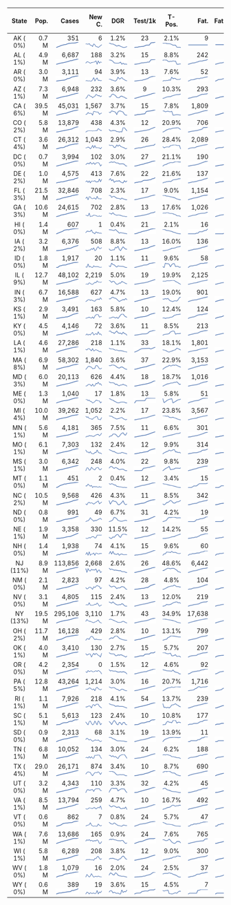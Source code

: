 
<!-- Building Table Time:  2020-04-29T16:18:27.107588 -->


| State | Pop. | Cases | New C. | DGR | Test/1k | T-Pos. | Fat. | Fat./1M  |  GF-m.a. | GF-7day | GF-14day | Dbl.Days | As-Of Date | 
| :---: | ---: | ---: | ---: | :---: | :---: | :---: | ---: | ---:  |  :---: | :---: | :---: | :---: | :---: | 
| AK ( 0%)  | 0.7 M  | 351 <br><img src="/assets/images/covid/sparklines/AK_img_positive_20200429_1588191507.png"> | 6 <br><img src="/assets/images/covid/sparklines/AK_img_positiveIncrease_20200429_1588191507.png"> | 1.2% <br><img src="/assets/images/covid/sparklines/AK_img_dgr_4_20200429_1588191507.png"> | 23 <br><img src="/assets/images/covid/sparklines/AK_img_total_test_per_1k_20200429_1588191507.png"> | 2.1% <br><img src="/assets/images/covid/sparklines/AK_img_test_positivity_20200429_1588191507.png"> | 9 <br><img src="/assets/images/covid/sparklines/AK_img_death_20200429_1588191507.png"> | 12 <br><img src="/assets/images/covid/sparklines/AK_img_death_20200429_1588191507.png">  |  1.4 <br><img src="/assets/images/covid/sparklines/AK_img_gfac_4_20200429_1588191508.png"> | 7.6 <br><img src="/assets/images/covid/sparklines/AK_img_gfac_7sum_20200429_1588191508.png"> | 15.4 <br><img src="/assets/images/covid/sparklines/AK_img_gfac_14sum_20200429_1588191508.png"> | 58 <br><img src="/assets/images/covid/sparklines/AK_img_doubling_days_20200429_1588191508.png"> | 28-Apr | 
| AL ( 1%)  | 4.9 M  | 6,687 <br><img src="/assets/images/covid/sparklines/AL_img_positive_20200429_1588191508.png"> | 188 <br><img src="/assets/images/covid/sparklines/AL_img_positiveIncrease_20200429_1588191508.png"> | 3.2% <br><img src="/assets/images/covid/sparklines/AL_img_dgr_4_20200429_1588191508.png"> | 15 <br><img src="/assets/images/covid/sparklines/AL_img_total_test_per_1k_20200429_1588191508.png"> | 8.8% <br><img src="/assets/images/covid/sparklines/AL_img_test_positivity_20200429_1588191509.png"> | 242 <br><img src="/assets/images/covid/sparklines/AL_img_death_20200429_1588191509.png"> | 49 <br><img src="/assets/images/covid/sparklines/AL_img_death_20200429_1588191509.png">  |  1.4 <br><img src="/assets/images/covid/sparklines/AL_img_gfac_4_20200429_1588191509.png"> | 10.8 <br><img src="/assets/images/covid/sparklines/AL_img_gfac_7sum_20200429_1588191509.png"> | 18.2 <br><img src="/assets/images/covid/sparklines/AL_img_gfac_14sum_20200429_1588191509.png"> | 22 <br><img src="/assets/images/covid/sparklines/AL_img_doubling_days_20200429_1588191509.png"> | 28-Apr | 
| AR ( 0%)  | 3.0 M  | 3,111 <br><img src="/assets/images/covid/sparklines/AR_img_positive_20200429_1588191509.png"> | 94 <br><img src="/assets/images/covid/sparklines/AR_img_positiveIncrease_20200429_1588191509.png"> | 3.9% <br><img src="/assets/images/covid/sparklines/AR_img_dgr_4_20200429_1588191510.png"> | 13 <br><img src="/assets/images/covid/sparklines/AR_img_total_test_per_1k_20200429_1588191510.png"> | 7.6% <br><img src="/assets/images/covid/sparklines/AR_img_test_positivity_20200429_1588191510.png"> | 52 <br><img src="/assets/images/covid/sparklines/AR_img_death_20200429_1588191510.png"> | 17 <br><img src="/assets/images/covid/sparklines/AR_img_death_20200429_1588191510.png">  |  1.1 <br><img src="/assets/images/covid/sparklines/AR_img_gfac_4_20200429_1588191510.png"> | 10.3 <br><img src="/assets/images/covid/sparklines/AR_img_gfac_7sum_20200429_1588191510.png"> | 19.4 <br><img src="/assets/images/covid/sparklines/AR_img_gfac_14sum_20200429_1588191510.png"> | 18 <br><img src="/assets/images/covid/sparklines/AR_img_doubling_days_20200429_1588191510.png"> | 28-Apr | 
| AZ ( 1%)  | 7.3 M  | 6,948 <br><img src="/assets/images/covid/sparklines/AZ_img_positive_20200429_1588191511.png"> | 232 <br><img src="/assets/images/covid/sparklines/AZ_img_positiveIncrease_20200429_1588191511.png"> | 3.6% <br><img src="/assets/images/covid/sparklines/AZ_img_dgr_4_20200429_1588191511.png"> | 9 <br><img src="/assets/images/covid/sparklines/AZ_img_total_test_per_1k_20200429_1588191511.png"> | 10.3% <br><img src="/assets/images/covid/sparklines/AZ_img_test_positivity_20200429_1588191511.png"> | 293 <br><img src="/assets/images/covid/sparklines/AZ_img_death_20200429_1588191511.png"> | 40 <br><img src="/assets/images/covid/sparklines/AZ_img_death_20200429_1588191511.png">  |  1.0 <br><img src="/assets/images/covid/sparklines/AZ_img_gfac_4_20200429_1588191511.png"> | 7.4 <br><img src="/assets/images/covid/sparklines/AZ_img_gfac_7sum_20200429_1588191511.png"> | 15.3 <br><img src="/assets/images/covid/sparklines/AZ_img_gfac_14sum_20200429_1588191512.png"> | 19 <br><img src="/assets/images/covid/sparklines/AZ_img_doubling_days_20200429_1588191512.png"> | 27-Apr | 
| CA ( 6%)  | 39.5 M  | 45,031 <br><img src="/assets/images/covid/sparklines/CA_img_positive_20200429_1588191512.png"> | 1,567 <br><img src="/assets/images/covid/sparklines/CA_img_positiveIncrease_20200429_1588191512.png"> | 3.7% <br><img src="/assets/images/covid/sparklines/CA_img_dgr_4_20200429_1588191512.png"> | 15 <br><img src="/assets/images/covid/sparklines/CA_img_total_test_per_1k_20200429_1588191512.png"> | 7.8% <br><img src="/assets/images/covid/sparklines/CA_img_test_positivity_20200429_1588191512.png"> | 1,809 <br><img src="/assets/images/covid/sparklines/CA_img_death_20200429_1588191513.png"> | 46 <br><img src="/assets/images/covid/sparklines/CA_img_death_20200429_1588191513.png">  |  1.1 <br><img src="/assets/images/covid/sparklines/CA_img_gfac_4_20200429_1588191513.png"> | 8.0 <br><img src="/assets/images/covid/sparklines/CA_img_gfac_7sum_20200429_1588191513.png"> | 16.3 <br><img src="/assets/images/covid/sparklines/CA_img_gfac_14sum_20200429_1588191513.png"> | 19 <br><img src="/assets/images/covid/sparklines/CA_img_doubling_days_20200429_1588191513.png"> | 27-Apr | 
| CO ( 2%)  | 5.8 M  | 13,879 <br><img src="/assets/images/covid/sparklines/CO_img_positive_20200429_1588191513.png"> | 438 <br><img src="/assets/images/covid/sparklines/CO_img_positiveIncrease_20200429_1588191513.png"> | 4.3% <br><img src="/assets/images/covid/sparklines/CO_img_dgr_4_20200429_1588191514.png"> | 12 <br><img src="/assets/images/covid/sparklines/CO_img_total_test_per_1k_20200429_1588191514.png"> | 20.9% <br><img src="/assets/images/covid/sparklines/CO_img_test_positivity_20200429_1588191514.png"> | 706 <br><img src="/assets/images/covid/sparklines/CO_img_death_20200429_1588191514.png"> | 123 <br><img src="/assets/images/covid/sparklines/CO_img_death_20200429_1588191514.png">  |  1.0 <br><img src="/assets/images/covid/sparklines/CO_img_gfac_4_20200429_1588191514.png"> | 9.0 <br><img src="/assets/images/covid/sparklines/CO_img_gfac_7sum_20200429_1588191514.png"> | 52.1 <br><img src="/assets/images/covid/sparklines/CO_img_gfac_14sum_20200429_1588191514.png"> | 16 <br><img src="/assets/images/covid/sparklines/CO_img_doubling_days_20200429_1588191515.png"> | 27-Apr | 
| CT ( 4%)  | 3.6 M  | 26,312 <br><img src="/assets/images/covid/sparklines/CT_img_positive_20200429_1588191515.png"> | 1,043 <br><img src="/assets/images/covid/sparklines/CT_img_positiveIncrease_20200429_1588191515.png"> | 2.9% <br><img src="/assets/images/covid/sparklines/CT_img_dgr_4_20200429_1588191515.png"> | 26 <br><img src="/assets/images/covid/sparklines/CT_img_total_test_per_1k_20200429_1588191515.png"> | 28.4% <br><img src="/assets/images/covid/sparklines/CT_img_test_positivity_20200429_1588191515.png"> | 2,089 <br><img src="/assets/images/covid/sparklines/CT_img_death_20200429_1588191515.png"> | 586 <br><img src="/assets/images/covid/sparklines/CT_img_death_20200429_1588191515.png">  |  0.7 <br><img src="/assets/images/covid/sparklines/CT_img_gfac_4_20200429_1588191515.png"> | 8.8 <br><img src="/assets/images/covid/sparklines/CT_img_gfac_7sum_20200429_1588191516.png"> | 16.7 <br><img src="/assets/images/covid/sparklines/CT_img_gfac_14sum_20200429_1588191516.png"> | 24 <br><img src="/assets/images/covid/sparklines/CT_img_doubling_days_20200429_1588191516.png"> | 28-Apr | 
| DC ( 0%)  | 0.7 M  | 3,994 <br><img src="/assets/images/covid/sparklines/DC_img_positive_20200429_1588191516.png"> | 102 <br><img src="/assets/images/covid/sparklines/DC_img_positiveIncrease_20200429_1588191516.png"> | 3.0% <br><img src="/assets/images/covid/sparklines/DC_img_dgr_4_20200429_1588191516.png"> | 27 <br><img src="/assets/images/covid/sparklines/DC_img_total_test_per_1k_20200429_1588191516.png"> | 21.1% <br><img src="/assets/images/covid/sparklines/DC_img_test_positivity_20200429_1588191516.png"> | 190 <br><img src="/assets/images/covid/sparklines/DC_img_death_20200429_1588191517.png"> | 269 <br><img src="/assets/images/covid/sparklines/DC_img_death_20200429_1588191517.png">  |  1.2 <br><img src="/assets/images/covid/sparklines/DC_img_gfac_4_20200429_1588191517.png"> | 7.2 <br><img src="/assets/images/covid/sparklines/DC_img_gfac_7sum_20200429_1588191517.png"> | 14.9 <br><img src="/assets/images/covid/sparklines/DC_img_gfac_14sum_20200429_1588191517.png"> | 23 <br><img src="/assets/images/covid/sparklines/DC_img_doubling_days_20200429_1588191517.png"> | 27-Apr | 
| DE ( 2%)  | 1.0 M  | 4,575 <br><img src="/assets/images/covid/sparklines/DE_img_positive_20200429_1588191517.png"> | 413 <br><img src="/assets/images/covid/sparklines/DE_img_positiveIncrease_20200429_1588191517.png"> | 7.6% <br><img src="/assets/images/covid/sparklines/DE_img_dgr_4_20200429_1588191517.png"> | 22 <br><img src="/assets/images/covid/sparklines/DE_img_total_test_per_1k_20200429_1588191518.png"> | 21.6% <br><img src="/assets/images/covid/sparklines/DE_img_test_positivity_20200429_1588191518.png"> | 137 <br><img src="/assets/images/covid/sparklines/DE_img_death_20200429_1588191518.png"> | 141 <br><img src="/assets/images/covid/sparklines/DE_img_death_20200429_1588191518.png">  |  2.1 <br><img src="/assets/images/covid/sparklines/DE_img_gfac_4_20200429_1588191518.png"> | 9.5 <br><img src="/assets/images/covid/sparklines/DE_img_gfac_7sum_20200429_1588191518.png"> | 18.4 <br><img src="/assets/images/covid/sparklines/DE_img_gfac_14sum_20200429_1588191518.png"> | 9 <br><img src="/assets/images/covid/sparklines/DE_img_doubling_days_20200429_1588191518.png"> | 27-Apr | 
| FL ( 3%)  | 21.5 M  | 32,846 <br><img src="/assets/images/covid/sparklines/FL_img_positive_20200429_1588191518.png"> | 708 <br><img src="/assets/images/covid/sparklines/FL_img_positiveIncrease_20200429_1588191519.png"> | 2.3% <br><img src="/assets/images/covid/sparklines/FL_img_dgr_4_20200429_1588191519.png"> | 17 <br><img src="/assets/images/covid/sparklines/FL_img_total_test_per_1k_20200429_1588191519.png"> | 9.0% <br><img src="/assets/images/covid/sparklines/FL_img_test_positivity_20200429_1588191519.png"> | 1,154 <br><img src="/assets/images/covid/sparklines/FL_img_death_20200429_1588191519.png"> | 54 <br><img src="/assets/images/covid/sparklines/FL_img_death_20200429_1588191519.png">  |  1.1 <br><img src="/assets/images/covid/sparklines/FL_img_gfac_4_20200429_1588191519.png"> | 7.8 <br><img src="/assets/images/covid/sparklines/FL_img_gfac_7sum_20200429_1588191519.png"> | 16.3 <br><img src="/assets/images/covid/sparklines/FL_img_gfac_14sum_20200429_1588191519.png"> | 30 <br><img src="/assets/images/covid/sparklines/FL_img_doubling_days_20200429_1588191519.png"> | 28-Apr | 
| GA ( 3%)  | 10.6 M  | 24,615 <br><img src="/assets/images/covid/sparklines/GA_img_positive_20200429_1588191520.png"> | 702 <br><img src="/assets/images/covid/sparklines/GA_img_positiveIncrease_20200429_1588191520.png"> | 2.8% <br><img src="/assets/images/covid/sparklines/GA_img_dgr_4_20200429_1588191520.png"> | 13 <br><img src="/assets/images/covid/sparklines/GA_img_total_test_per_1k_20200429_1588191520.png"> | 17.6% <br><img src="/assets/images/covid/sparklines/GA_img_test_positivity_20200429_1588191520.png"> | 1,026 <br><img src="/assets/images/covid/sparklines/GA_img_death_20200429_1588191520.png"> | 97 <br><img src="/assets/images/covid/sparklines/GA_img_death_20200429_1588191520.png">  |  1.1 <br><img src="/assets/images/covid/sparklines/GA_img_gfac_4_20200429_1588191520.png"> | 7.1 <br><img src="/assets/images/covid/sparklines/GA_img_gfac_7sum_20200429_1588191521.png"> | 15.4 <br><img src="/assets/images/covid/sparklines/GA_img_gfac_14sum_20200429_1588191521.png"> | 24 <br><img src="/assets/images/covid/sparklines/GA_img_doubling_days_20200429_1588191521.png"> | 28-Apr | 
| HI ( 0%)  | 1.4 M  | 607 <br><img src="/assets/images/covid/sparklines/HI_img_positive_20200429_1588191521.png"> | 1 <br><img src="/assets/images/covid/sparklines/HI_img_positiveIncrease_20200429_1588191521.png"> | 0.4% <br><img src="/assets/images/covid/sparklines/HI_img_dgr_4_20200429_1588191521.png"> | 21 <br><img src="/assets/images/covid/sparklines/HI_img_total_test_per_1k_20200429_1588191521.png"> | 2.1% <br><img src="/assets/images/covid/sparklines/HI_img_test_positivity_20200429_1588191521.png"> | 16 <br><img src="/assets/images/covid/sparklines/HI_img_death_20200429_1588191522.png"> | 11 <br><img src="/assets/images/covid/sparklines/HI_img_death_20200429_1588191522.png">  |  0.5 <br><img src="/assets/images/covid/sparklines/HI_img_gfac_4_20200429_1588191522.png"> | -1.2 <br><img src="/assets/images/covid/sparklines/HI_img_gfac_7sum_20200429_1588191522.png"> | 7.1 <br><img src="/assets/images/covid/sparklines/HI_img_gfac_14sum_20200429_1588191522.png"> | 160 <br><img src="/assets/images/covid/sparklines/HI_img_doubling_days_20200429_1588191522.png"> | 27-Apr | 
| IA ( 2%)  | 3.2 M  | 6,376 <br><img src="/assets/images/covid/sparklines/IA_img_positive_20200429_1588191522.png"> | 508 <br><img src="/assets/images/covid/sparklines/IA_img_positiveIncrease_20200429_1588191522.png"> | 8.8% <br><img src="/assets/images/covid/sparklines/IA_img_dgr_4_20200429_1588191523.png"> | 13 <br><img src="/assets/images/covid/sparklines/IA_img_total_test_per_1k_20200429_1588191523.png"> | 16.0% <br><img src="/assets/images/covid/sparklines/IA_img_test_positivity_20200429_1588191523.png"> | 136 <br><img src="/assets/images/covid/sparklines/IA_img_death_20200429_1588191523.png"> | 43 <br><img src="/assets/images/covid/sparklines/IA_img_death_20200429_1588191523.png">  |  1.2 <br><img src="/assets/images/covid/sparklines/IA_img_gfac_4_20200429_1588191523.png"> | 9.4 <br><img src="/assets/images/covid/sparklines/IA_img_gfac_7sum_20200429_1588191523.png"> | 18.1 <br><img src="/assets/images/covid/sparklines/IA_img_gfac_14sum_20200429_1588191524.png"> | 8 <br><img src="/assets/images/covid/sparklines/IA_img_doubling_days_20200429_1588191524.png"> | 27-Apr | 
| ID ( 0%)  | 1.8 M  | 1,917 <br><img src="/assets/images/covid/sparklines/ID_img_positive_20200429_1588191524.png"> | 20 <br><img src="/assets/images/covid/sparklines/ID_img_positiveIncrease_20200429_1588191524.png"> | 1.1% <br><img src="/assets/images/covid/sparklines/ID_img_dgr_4_20200429_1588191524.png"> | 11 <br><img src="/assets/images/covid/sparklines/ID_img_total_test_per_1k_20200429_1588191524.png"> | 9.6% <br><img src="/assets/images/covid/sparklines/ID_img_test_positivity_20200429_1588191524.png"> | 58 <br><img src="/assets/images/covid/sparklines/ID_img_death_20200429_1588191524.png"> | 32 <br><img src="/assets/images/covid/sparklines/ID_img_death_20200429_1588191524.png">  |  1.4 <br><img src="/assets/images/covid/sparklines/ID_img_gfac_4_20200429_1588191525.png"> | 15.3 <br><img src="/assets/images/covid/sparklines/ID_img_gfac_7sum_20200429_1588191525.png"> | 37.2 <br><img src="/assets/images/covid/sparklines/ID_img_gfac_14sum_20200429_1588191525.png"> | 63 <br><img src="/assets/images/covid/sparklines/ID_img_doubling_days_20200429_1588191525.png"> | 27-Apr | 
| IL ( 9%)  | 12.7 M  | 48,102 <br><img src="/assets/images/covid/sparklines/IL_img_positive_20200429_1588191525.png"> | 2,219 <br><img src="/assets/images/covid/sparklines/IL_img_positiveIncrease_20200429_1588191525.png"> | 5.0% <br><img src="/assets/images/covid/sparklines/IL_img_dgr_4_20200429_1588191525.png"> | 19 <br><img src="/assets/images/covid/sparklines/IL_img_total_test_per_1k_20200429_1588191526.png"> | 19.9% <br><img src="/assets/images/covid/sparklines/IL_img_test_positivity_20200429_1588191526.png"> | 2,125 <br><img src="/assets/images/covid/sparklines/IL_img_death_20200429_1588191526.png"> | 168 <br><img src="/assets/images/covid/sparklines/IL_img_death_20200429_1588191526.png">  |  1.0 <br><img src="/assets/images/covid/sparklines/IL_img_gfac_4_20200429_1588191526.png"> | 7.6 <br><img src="/assets/images/covid/sparklines/IL_img_gfac_7sum_20200429_1588191526.png"> | 14.9 <br><img src="/assets/images/covid/sparklines/IL_img_gfac_14sum_20200429_1588191526.png"> | 14 <br><img src="/assets/images/covid/sparklines/IL_img_doubling_days_20200429_1588191526.png"> | 28-Apr | 
| IN ( 3%)  | 6.7 M  | 16,588 <br><img src="/assets/images/covid/sparklines/IN_img_positive_20200429_1588191527.png"> | 627 <br><img src="/assets/images/covid/sparklines/IN_img_positiveIncrease_20200429_1588191527.png"> | 4.7% <br><img src="/assets/images/covid/sparklines/IN_img_dgr_4_20200429_1588191527.png"> | 13 <br><img src="/assets/images/covid/sparklines/IN_img_total_test_per_1k_20200429_1588191527.png"> | 19.0% <br><img src="/assets/images/covid/sparklines/IN_img_test_positivity_20200429_1588191527.png"> | 901 <br><img src="/assets/images/covid/sparklines/IN_img_death_20200429_1588191527.png"> | 134 <br><img src="/assets/images/covid/sparklines/IN_img_death_20200429_1588191527.png">  |  1.0 <br><img src="/assets/images/covid/sparklines/IN_img_gfac_4_20200429_1588191527.png"> | 7.7 <br><img src="/assets/images/covid/sparklines/IN_img_gfac_7sum_20200429_1588191527.png"> | 15.2 <br><img src="/assets/images/covid/sparklines/IN_img_gfac_14sum_20200429_1588191528.png"> | 15 <br><img src="/assets/images/covid/sparklines/IN_img_doubling_days_20200429_1588191528.png"> | 28-Apr | 
| KS ( 1%)  | 2.9 M  | 3,491 <br><img src="/assets/images/covid/sparklines/KS_img_positive_20200429_1588191528.png"> | 163 <br><img src="/assets/images/covid/sparklines/KS_img_positiveIncrease_20200429_1588191528.png"> | 5.8% <br><img src="/assets/images/covid/sparklines/KS_img_dgr_4_20200429_1588191528.png"> | 10 <br><img src="/assets/images/covid/sparklines/KS_img_total_test_per_1k_20200429_1588191528.png"> | 12.4% <br><img src="/assets/images/covid/sparklines/KS_img_test_positivity_20200429_1588191528.png"> | 124 <br><img src="/assets/images/covid/sparklines/KS_img_death_20200429_1588191528.png"> | 43 <br><img src="/assets/images/covid/sparklines/KS_img_death_20200429_1588191528.png">  |  1.1 <br><img src="/assets/images/covid/sparklines/KS_img_gfac_4_20200429_1588191529.png"> | 10.9 <br><img src="/assets/images/covid/sparklines/KS_img_gfac_7sum_20200429_1588191529.png"> | 19.0 <br><img src="/assets/images/covid/sparklines/KS_img_gfac_14sum_20200429_1588191529.png"> | 12 <br><img src="/assets/images/covid/sparklines/KS_img_doubling_days_20200429_1588191529.png"> | 28-Apr | 
| KY ( 0%)  | 4.5 M  | 4,146 <br><img src="/assets/images/covid/sparklines/KY_img_positive_20200429_1588191529.png"> | 72 <br><img src="/assets/images/covid/sparklines/KY_img_positiveIncrease_20200429_1588191529.png"> | 3.6% <br><img src="/assets/images/covid/sparklines/KY_img_dgr_4_20200429_1588191529.png"> | 11 <br><img src="/assets/images/covid/sparklines/KY_img_total_test_per_1k_20200429_1588191530.png"> | 8.5% <br><img src="/assets/images/covid/sparklines/KY_img_test_positivity_20200429_1588191530.png"> | 213 <br><img src="/assets/images/covid/sparklines/KY_img_death_20200429_1588191530.png"> | 48 <br><img src="/assets/images/covid/sparklines/KY_img_death_20200429_1588191530.png">  |  0.9 <br><img src="/assets/images/covid/sparklines/KY_img_gfac_4_20200429_1588191530.png"> | 8.5 <br><img src="/assets/images/covid/sparklines/KY_img_gfac_7sum_20200429_1588191530.png"> | 16.8 <br><img src="/assets/images/covid/sparklines/KY_img_gfac_14sum_20200429_1588191530.png"> | 20 <br><img src="/assets/images/covid/sparklines/KY_img_doubling_days_20200429_1588191530.png"> | 27-Apr | 
| LA ( 1%)  | 4.6 M  | 27,286 <br><img src="/assets/images/covid/sparklines/LA_img_positive_20200429_1588191531.png"> | 218 <br><img src="/assets/images/covid/sparklines/LA_img_positiveIncrease_20200429_1588191531.png"> | 1.1% <br><img src="/assets/images/covid/sparklines/LA_img_dgr_4_20200429_1588191531.png"> | 33 <br><img src="/assets/images/covid/sparklines/LA_img_total_test_per_1k_20200429_1588191531.png"> | 18.1% <br><img src="/assets/images/covid/sparklines/LA_img_test_positivity_20200429_1588191531.png"> | 1,801 <br><img src="/assets/images/covid/sparklines/LA_img_death_20200429_1588191531.png"> | 387 <br><img src="/assets/images/covid/sparklines/LA_img_death_20200429_1588191531.png">  |  0.9 <br><img src="/assets/images/covid/sparklines/LA_img_gfac_4_20200429_1588191531.png"> | 6.8 <br><img src="/assets/images/covid/sparklines/LA_img_gfac_7sum_20200429_1588191531.png"> | 13.9 <br><img src="/assets/images/covid/sparklines/LA_img_gfac_14sum_20200429_1588191531.png"> | 65 <br><img src="/assets/images/covid/sparklines/LA_img_doubling_days_20200429_1588191532.png"> | 28-Apr | 
| MA ( 8%)  | 6.9 M  | 58,302 <br><img src="/assets/images/covid/sparklines/MA_img_positive_20200429_1588191532.png"> | 1,840 <br><img src="/assets/images/covid/sparklines/MA_img_positiveIncrease_20200429_1588191532.png"> | 3.6% <br><img src="/assets/images/covid/sparklines/MA_img_dgr_4_20200429_1588191532.png"> | 37 <br><img src="/assets/images/covid/sparklines/MA_img_total_test_per_1k_20200429_1588191532.png"> | 22.9% <br><img src="/assets/images/covid/sparklines/MA_img_test_positivity_20200429_1588191532.png"> | 3,153 <br><img src="/assets/images/covid/sparklines/MA_img_death_20200429_1588191532.png"> | 454 <br><img src="/assets/images/covid/sparklines/MA_img_death_20200429_1588191532.png">  |  1.0 <br><img src="/assets/images/covid/sparklines/MA_img_gfac_4_20200429_1588191533.png"> | 7.3 <br><img src="/assets/images/covid/sparklines/MA_img_gfac_7sum_20200429_1588191533.png"> | 14.7 <br><img src="/assets/images/covid/sparklines/MA_img_gfac_14sum_20200429_1588191533.png"> | 19 <br><img src="/assets/images/covid/sparklines/MA_img_doubling_days_20200429_1588191533.png"> | 28-Apr | 
| MD ( 3%)  | 6.0 M  | 20,113 <br><img src="/assets/images/covid/sparklines/MD_img_positive_20200429_1588191533.png"> | 626 <br><img src="/assets/images/covid/sparklines/MD_img_positiveIncrease_20200429_1588191533.png"> | 4.4% <br><img src="/assets/images/covid/sparklines/MD_img_dgr_4_20200429_1588191533.png"> | 18 <br><img src="/assets/images/covid/sparklines/MD_img_total_test_per_1k_20200429_1588191534.png"> | 18.7% <br><img src="/assets/images/covid/sparklines/MD_img_test_positivity_20200429_1588191534.png"> | 1,016 <br><img src="/assets/images/covid/sparklines/MD_img_death_20200429_1588191534.png"> | 168 <br><img src="/assets/images/covid/sparklines/MD_img_death_20200429_1588191534.png">  |  0.9 <br><img src="/assets/images/covid/sparklines/MD_img_gfac_4_20200429_1588191534.png"> | 7.6 <br><img src="/assets/images/covid/sparklines/MD_img_gfac_7sum_20200429_1588191534.png"> | 15.0 <br><img src="/assets/images/covid/sparklines/MD_img_gfac_14sum_20200429_1588191534.png"> | 16 <br><img src="/assets/images/covid/sparklines/MD_img_doubling_days_20200429_1588191535.png"> | 28-Apr | 
| ME ( 0%)  | 1.3 M  | 1,040 <br><img src="/assets/images/covid/sparklines/ME_img_positive_20200429_1588191535.png"> | 17 <br><img src="/assets/images/covid/sparklines/ME_img_positiveIncrease_20200429_1588191535.png"> | 1.8% <br><img src="/assets/images/covid/sparklines/ME_img_dgr_4_20200429_1588191535.png"> | 13 <br><img src="/assets/images/covid/sparklines/ME_img_total_test_per_1k_20200429_1588191535.png"> | 5.8% <br><img src="/assets/images/covid/sparklines/ME_img_test_positivity_20200429_1588191535.png"> | 51 <br><img src="/assets/images/covid/sparklines/ME_img_death_20200429_1588191535.png"> | 38 <br><img src="/assets/images/covid/sparklines/ME_img_death_20200429_1588191535.png">  |  1.3 <br><img src="/assets/images/covid/sparklines/ME_img_gfac_4_20200429_1588191536.png"> | 8.0 <br><img src="/assets/images/covid/sparklines/ME_img_gfac_7sum_20200429_1588191536.png"> | 15.1 <br><img src="/assets/images/covid/sparklines/ME_img_gfac_14sum_20200429_1588191536.png"> | 39 <br><img src="/assets/images/covid/sparklines/ME_img_doubling_days_20200429_1588191536.png"> | 28-Apr | 
| MI ( 4%)  | 10.0 M  | 39,262 <br><img src="/assets/images/covid/sparklines/MI_img_positive_20200429_1588191536.png"> | 1,052 <br><img src="/assets/images/covid/sparklines/MI_img_positiveIncrease_20200429_1588191536.png"> | 2.2% <br><img src="/assets/images/covid/sparklines/MI_img_dgr_4_20200429_1588191536.png"> | 17 <br><img src="/assets/images/covid/sparklines/MI_img_total_test_per_1k_20200429_1588191536.png"> | 23.8% <br><img src="/assets/images/covid/sparklines/MI_img_test_positivity_20200429_1588191537.png"> | 3,567 <br><img src="/assets/images/covid/sparklines/MI_img_death_20200429_1588191537.png"> | 357 <br><img src="/assets/images/covid/sparklines/MI_img_death_20200429_1588191537.png">  |  1.5 <br><img src="/assets/images/covid/sparklines/MI_img_gfac_4_20200429_1588191537.png"> | 7.6 <br><img src="/assets/images/covid/sparklines/MI_img_gfac_7sum_20200429_1588191537.png"> | 14.6 <br><img src="/assets/images/covid/sparklines/MI_img_gfac_14sum_20200429_1588191537.png"> | 32 <br><img src="/assets/images/covid/sparklines/MI_img_doubling_days_20200429_1588191537.png"> | 28-Apr | 
| MN ( 1%)  | 5.6 M  | 4,181 <br><img src="/assets/images/covid/sparklines/MN_img_positive_20200429_1588191538.png"> | 365 <br><img src="/assets/images/covid/sparklines/MN_img_positiveIncrease_20200429_1588191538.png"> | 7.5% <br><img src="/assets/images/covid/sparklines/MN_img_dgr_4_20200429_1588191538.png"> | 11 <br><img src="/assets/images/covid/sparklines/MN_img_total_test_per_1k_20200429_1588191538.png"> | 6.6% <br><img src="/assets/images/covid/sparklines/MN_img_test_positivity_20200429_1588191538.png"> | 301 <br><img src="/assets/images/covid/sparklines/MN_img_death_20200429_1588191538.png"> | 53 <br><img src="/assets/images/covid/sparklines/MN_img_death_20200429_1588191538.png">  |  1.3 <br><img src="/assets/images/covid/sparklines/MN_img_gfac_4_20200429_1588191538.png"> | 8.3 <br><img src="/assets/images/covid/sparklines/MN_img_gfac_7sum_20200429_1588191539.png"> | 17.2 <br><img src="/assets/images/covid/sparklines/MN_img_gfac_14sum_20200429_1588191539.png"> | 9 <br><img src="/assets/images/covid/sparklines/MN_img_doubling_days_20200429_1588191539.png"> | 27-Apr | 
| MO ( 1%)  | 6.1 M  | 7,303 <br><img src="/assets/images/covid/sparklines/MO_img_positive_20200429_1588191539.png"> | 132 <br><img src="/assets/images/covid/sparklines/MO_img_positiveIncrease_20200429_1588191539.png"> | 2.4% <br><img src="/assets/images/covid/sparklines/MO_img_dgr_4_20200429_1588191540.png"> | 12 <br><img src="/assets/images/covid/sparklines/MO_img_total_test_per_1k_20200429_1588191540.png"> | 9.9% <br><img src="/assets/images/covid/sparklines/MO_img_test_positivity_20200429_1588191540.png"> | 314 <br><img src="/assets/images/covid/sparklines/MO_img_death_20200429_1588191540.png"> | 51 <br><img src="/assets/images/covid/sparklines/MO_img_death_20200429_1588191540.png">  |  0.9 <br><img src="/assets/images/covid/sparklines/MO_img_gfac_4_20200429_1588191540.png"> | 7.4 <br><img src="/assets/images/covid/sparklines/MO_img_gfac_7sum_20200429_1588191540.png"> | 14.3 <br><img src="/assets/images/covid/sparklines/MO_img_gfac_14sum_20200429_1588191540.png"> | 28 <br><img src="/assets/images/covid/sparklines/MO_img_doubling_days_20200429_1588191540.png"> | 28-Apr | 
| MS ( 1%)  | 3.0 M  | 6,342 <br><img src="/assets/images/covid/sparklines/MS_img_positive_20200429_1588191541.png"> | 248 <br><img src="/assets/images/covid/sparklines/MS_img_positiveIncrease_20200429_1588191541.png"> | 4.0% <br><img src="/assets/images/covid/sparklines/MS_img_dgr_4_20200429_1588191541.png"> | 22 <br><img src="/assets/images/covid/sparklines/MS_img_total_test_per_1k_20200429_1588191541.png"> | 9.8% <br><img src="/assets/images/covid/sparklines/MS_img_test_positivity_20200429_1588191541.png"> | 239 <br><img src="/assets/images/covid/sparklines/MS_img_death_20200429_1588191541.png"> | 80 <br><img src="/assets/images/covid/sparklines/MS_img_death_20200429_1588191541.png">  |  1.1 <br><img src="/assets/images/covid/sparklines/MS_img_gfac_4_20200429_1588191541.png"> | 7.2 <br><img src="/assets/images/covid/sparklines/MS_img_gfac_7sum_20200429_1588191542.png"> | 15.1 <br><img src="/assets/images/covid/sparklines/MS_img_gfac_14sum_20200429_1588191542.png"> | 17 <br><img src="/assets/images/covid/sparklines/MS_img_doubling_days_20200429_1588191542.png"> | 27-Apr | 
| MT ( 0%)  | 1.1 M  | 451 <br><img src="/assets/images/covid/sparklines/MT_img_positive_20200429_1588191542.png"> | 2 <br><img src="/assets/images/covid/sparklines/MT_img_positiveIncrease_20200429_1588191542.png"> | 0.4% <br><img src="/assets/images/covid/sparklines/MT_img_dgr_4_20200429_1588191542.png"> | 12 <br><img src="/assets/images/covid/sparklines/MT_img_total_test_per_1k_20200429_1588191542.png"> | 3.4% <br><img src="/assets/images/covid/sparklines/MT_img_test_positivity_20200429_1588191543.png"> | 15 <br><img src="/assets/images/covid/sparklines/MT_img_death_20200429_1588191543.png"> | 14 <br><img src="/assets/images/covid/sparklines/MT_img_death_20200429_1588191543.png">  |  1.5 <br><img src="/assets/images/covid/sparklines/MT_img_gfac_4_20200429_1588191543.png"> | 7.5 <br><img src="/assets/images/covid/sparklines/MT_img_gfac_7sum_20200429_1588191543.png"> | 14.4 <br><img src="/assets/images/covid/sparklines/MT_img_gfac_14sum_20200429_1588191543.png"> | 162 <br><img src="/assets/images/covid/sparklines/MT_img_doubling_days_20200429_1588191543.png"> | 28-Apr | 
| NC ( 2%)  | 10.5 M  | 9,568 <br><img src="/assets/images/covid/sparklines/NC_img_positive_20200429_1588191544.png"> | 426 <br><img src="/assets/images/covid/sparklines/NC_img_positiveIncrease_20200429_1588191544.png"> | 4.3% <br><img src="/assets/images/covid/sparklines/NC_img_dgr_4_20200429_1588191544.png"> | 11 <br><img src="/assets/images/covid/sparklines/NC_img_total_test_per_1k_20200429_1588191544.png"> | 8.5% <br><img src="/assets/images/covid/sparklines/NC_img_test_positivity_20200429_1588191544.png"> | 342 <br><img src="/assets/images/covid/sparklines/NC_img_death_20200429_1588191544.png"> | 33 <br><img src="/assets/images/covid/sparklines/NC_img_death_20200429_1588191544.png">  |  1.2 <br><img src="/assets/images/covid/sparklines/NC_img_gfac_4_20200429_1588191544.png"> | 8.1 <br><img src="/assets/images/covid/sparklines/NC_img_gfac_7sum_20200429_1588191544.png"> | 16.7 <br><img src="/assets/images/covid/sparklines/NC_img_gfac_14sum_20200429_1588191545.png"> | 16 <br><img src="/assets/images/covid/sparklines/NC_img_doubling_days_20200429_1588191545.png"> | 28-Apr | 
| ND ( 0%)  | 0.8 M  | 991 <br><img src="/assets/images/covid/sparklines/ND_img_positive_20200429_1588191545.png"> | 49 <br><img src="/assets/images/covid/sparklines/ND_img_positiveIncrease_20200429_1588191545.png"> | 6.7% <br><img src="/assets/images/covid/sparklines/ND_img_dgr_4_20200429_1588191545.png"> | 31 <br><img src="/assets/images/covid/sparklines/ND_img_total_test_per_1k_20200429_1588191545.png"> | 4.2% <br><img src="/assets/images/covid/sparklines/ND_img_test_positivity_20200429_1588191545.png"> | 19 <br><img src="/assets/images/covid/sparklines/ND_img_death_20200429_1588191545.png"> | 25 <br><img src="/assets/images/covid/sparklines/ND_img_death_20200429_1588191545.png">  |  1.0 <br><img src="/assets/images/covid/sparklines/ND_img_gfac_4_20200429_1588191546.png"> | 8.3 <br><img src="/assets/images/covid/sparklines/ND_img_gfac_7sum_20200429_1588191546.png"> | 17.5 <br><img src="/assets/images/covid/sparklines/ND_img_gfac_14sum_20200429_1588191546.png"> | 10 <br><img src="/assets/images/covid/sparklines/ND_img_doubling_days_20200429_1588191546.png"> | 28-Apr | 
| NE ( 1%)  | 1.9 M  | 3,358 <br><img src="/assets/images/covid/sparklines/NE_img_positive_20200429_1588191546.png"> | 330 <br><img src="/assets/images/covid/sparklines/NE_img_positiveIncrease_20200429_1588191546.png"> | 11.5% <br><img src="/assets/images/covid/sparklines/NE_img_dgr_4_20200429_1588191546.png"> | 12 <br><img src="/assets/images/covid/sparklines/NE_img_total_test_per_1k_20200429_1588191547.png"> | 14.2% <br><img src="/assets/images/covid/sparklines/NE_img_test_positivity_20200429_1588191547.png"> | 55 <br><img src="/assets/images/covid/sparklines/NE_img_death_20200429_1588191547.png"> | 28 <br><img src="/assets/images/covid/sparklines/NE_img_death_20200429_1588191547.png">  |  1.2 <br><img src="/assets/images/covid/sparklines/NE_img_gfac_4_20200429_1588191547.png"> | 9.3 <br><img src="/assets/images/covid/sparklines/NE_img_gfac_7sum_20200429_1588191547.png"> | 19.0 <br><img src="/assets/images/covid/sparklines/NE_img_gfac_14sum_20200429_1588191547.png"> | 6 <br><img src="/assets/images/covid/sparklines/NE_img_doubling_days_20200429_1588191547.png"> | 27-Apr | 
| NH ( 0%)  | 1.4 M  | 1,938 <br><img src="/assets/images/covid/sparklines/NH_img_positive_20200429_1588191548.png"> | 74 <br><img src="/assets/images/covid/sparklines/NH_img_positiveIncrease_20200429_1588191548.png"> | 4.1% <br><img src="/assets/images/covid/sparklines/NH_img_dgr_4_20200429_1588191548.png"> | 15 <br><img src="/assets/images/covid/sparklines/NH_img_total_test_per_1k_20200429_1588191548.png"> | 9.6% <br><img src="/assets/images/covid/sparklines/NH_img_test_positivity_20200429_1588191548.png"> | 60 <br><img src="/assets/images/covid/sparklines/NH_img_death_20200429_1588191548.png"> | 44 <br><img src="/assets/images/covid/sparklines/NH_img_death_20200429_1588191548.png">  |  1.0 <br><img src="/assets/images/covid/sparklines/NH_img_gfac_4_20200429_1588191548.png"> | 6.1 <br><img src="/assets/images/covid/sparklines/NH_img_gfac_7sum_20200429_1588191548.png"> | 13.6 <br><img src="/assets/images/covid/sparklines/NH_img_gfac_14sum_20200429_1588191549.png"> | 17 <br><img src="/assets/images/covid/sparklines/NH_img_doubling_days_20200429_1588191549.png"> | 27-Apr | 
| NJ (11%)  | 8.9 M  | 113,856 <br><img src="/assets/images/covid/sparklines/NJ_img_positive_20200429_1588191549.png"> | 2,668 <br><img src="/assets/images/covid/sparklines/NJ_img_positiveIncrease_20200429_1588191549.png"> | 2.6% <br><img src="/assets/images/covid/sparklines/NJ_img_dgr_4_20200429_1588191549.png"> | 26 <br><img src="/assets/images/covid/sparklines/NJ_img_total_test_per_1k_20200429_1588191550.png"> | 48.6% <br><img src="/assets/images/covid/sparklines/NJ_img_test_positivity_20200429_1588191550.png"> | 6,442 <br><img src="/assets/images/covid/sparklines/NJ_img_death_20200429_1588191550.png"> | 725 <br><img src="/assets/images/covid/sparklines/NJ_img_death_20200429_1588191550.png">  |  1.0 <br><img src="/assets/images/covid/sparklines/NJ_img_gfac_4_20200429_1588191550.png"> | 7.1 <br><img src="/assets/images/covid/sparklines/NJ_img_gfac_7sum_20200429_1588191550.png"> | 14.7 <br><img src="/assets/images/covid/sparklines/NJ_img_gfac_14sum_20200429_1588191550.png"> | 26 <br><img src="/assets/images/covid/sparklines/NJ_img_doubling_days_20200429_1588191550.png"> | 28-Apr | 
| NM ( 0%)  | 2.1 M  | 2,823 <br><img src="/assets/images/covid/sparklines/NM_img_positive_20200429_1588191551.png"> | 97 <br><img src="/assets/images/covid/sparklines/NM_img_positiveIncrease_20200429_1588191551.png"> | 4.2% <br><img src="/assets/images/covid/sparklines/NM_img_dgr_4_20200429_1588191551.png"> | 28 <br><img src="/assets/images/covid/sparklines/NM_img_total_test_per_1k_20200429_1588191551.png"> | 4.8% <br><img src="/assets/images/covid/sparklines/NM_img_test_positivity_20200429_1588191551.png"> | 104 <br><img src="/assets/images/covid/sparklines/NM_img_death_20200429_1588191551.png"> | 50 <br><img src="/assets/images/covid/sparklines/NM_img_death_20200429_1588191551.png">  |  1.1 <br><img src="/assets/images/covid/sparklines/NM_img_gfac_4_20200429_1588191551.png"> | 7.9 <br><img src="/assets/images/covid/sparklines/NM_img_gfac_7sum_20200429_1588191551.png"> | 15.6 <br><img src="/assets/images/covid/sparklines/NM_img_gfac_14sum_20200429_1588191551.png"> | 17 <br><img src="/assets/images/covid/sparklines/NM_img_doubling_days_20200429_1588191552.png"> | 27-Apr | 
| NV ( 0%)  | 3.1 M  | 4,805 <br><img src="/assets/images/covid/sparklines/NV_img_positive_20200429_1588191552.png"> | 115 <br><img src="/assets/images/covid/sparklines/NV_img_positiveIncrease_20200429_1588191552.png"> | 2.4% <br><img src="/assets/images/covid/sparklines/NV_img_dgr_4_20200429_1588191552.png"> | 13 <br><img src="/assets/images/covid/sparklines/NV_img_total_test_per_1k_20200429_1588191552.png"> | 12.0% <br><img src="/assets/images/covid/sparklines/NV_img_test_positivity_20200429_1588191552.png"> | 219 <br><img src="/assets/images/covid/sparklines/NV_img_death_20200429_1588191552.png"> | 71 <br><img src="/assets/images/covid/sparklines/NV_img_death_20200429_1588191552.png">  |  1.1 <br><img src="/assets/images/covid/sparklines/NV_img_gfac_4_20200429_1588191553.png"> | 7.4 <br><img src="/assets/images/covid/sparklines/NV_img_gfac_7sum_20200429_1588191553.png"> | 14.7 <br><img src="/assets/images/covid/sparklines/NV_img_gfac_14sum_20200429_1588191553.png"> | 29 <br><img src="/assets/images/covid/sparklines/NV_img_doubling_days_20200429_1588191553.png"> | 28-Apr | 
| NY (13%)  | 19.5 M  | 295,106 <br><img src="/assets/images/covid/sparklines/NY_img_positive_20200429_1588191553.png"> | 3,110 <br><img src="/assets/images/covid/sparklines/NY_img_positiveIncrease_20200429_1588191553.png"> | 1.7% <br><img src="/assets/images/covid/sparklines/NY_img_dgr_4_20200429_1588191553.png"> | 43 <br><img src="/assets/images/covid/sparklines/NY_img_total_test_per_1k_20200429_1588191554.png"> | 34.9% <br><img src="/assets/images/covid/sparklines/NY_img_test_positivity_20200429_1588191554.png"> | 17,638 <br><img src="/assets/images/covid/sparklines/NY_img_death_20200429_1588191554.png"> | 907 <br><img src="/assets/images/covid/sparklines/NY_img_death_20200429_1588191554.png">  |  0.8 <br><img src="/assets/images/covid/sparklines/NY_img_gfac_4_20200429_1588191554.png"> | 7.1 <br><img src="/assets/images/covid/sparklines/NY_img_gfac_7sum_20200429_1588191554.png"> | 14.0 <br><img src="/assets/images/covid/sparklines/NY_img_gfac_14sum_20200429_1588191554.png"> | 40 <br><img src="/assets/images/covid/sparklines/NY_img_doubling_days_20200429_1588191554.png"> | 28-Apr | 
| OH ( 2%)  | 11.7 M  | 16,128 <br><img src="/assets/images/covid/sparklines/OH_img_positive_20200429_1588191555.png"> | 429 <br><img src="/assets/images/covid/sparklines/OH_img_positiveIncrease_20200429_1588191555.png"> | 2.8% <br><img src="/assets/images/covid/sparklines/OH_img_dgr_4_20200429_1588191555.png"> | 10 <br><img src="/assets/images/covid/sparklines/OH_img_total_test_per_1k_20200429_1588191555.png"> | 13.1% <br><img src="/assets/images/covid/sparklines/OH_img_test_positivity_20200429_1588191555.png"> | 799 <br><img src="/assets/images/covid/sparklines/OH_img_death_20200429_1588191555.png"> | 68 <br><img src="/assets/images/covid/sparklines/OH_img_death_20200429_1588191555.png">  |  1.1 <br><img src="/assets/images/covid/sparklines/OH_img_gfac_4_20200429_1588191555.png"> | 6.7 <br><img src="/assets/images/covid/sparklines/OH_img_gfac_7sum_20200429_1588191555.png"> | 16.9 <br><img src="/assets/images/covid/sparklines/OH_img_gfac_14sum_20200429_1588191555.png"> | 25 <br><img src="/assets/images/covid/sparklines/OH_img_doubling_days_20200429_1588191556.png"> | 28-Apr | 
| OK ( 1%)  | 4.0 M  | 3,410 <br><img src="/assets/images/covid/sparklines/OK_img_positive_20200429_1588191556.png"> | 130 <br><img src="/assets/images/covid/sparklines/OK_img_positiveIncrease_20200429_1588191556.png"> | 2.7% <br><img src="/assets/images/covid/sparklines/OK_img_dgr_4_20200429_1588191556.png"> | 15 <br><img src="/assets/images/covid/sparklines/OK_img_total_test_per_1k_20200429_1588191556.png"> | 5.7% <br><img src="/assets/images/covid/sparklines/OK_img_test_positivity_20200429_1588191556.png"> | 207 <br><img src="/assets/images/covid/sparklines/OK_img_death_20200429_1588191556.png"> | 52 <br><img src="/assets/images/covid/sparklines/OK_img_death_20200429_1588191556.png">  |  2.4 <br><img src="/assets/images/covid/sparklines/OK_img_gfac_4_20200429_1588191557.png"> | 8.5 <br><img src="/assets/images/covid/sparklines/OK_img_gfac_7sum_20200429_1588191557.png"> | 16.5 <br><img src="/assets/images/covid/sparklines/OK_img_gfac_14sum_20200429_1588191557.png"> | 25 <br><img src="/assets/images/covid/sparklines/OK_img_doubling_days_20200429_1588191557.png"> | 28-Apr | 
| OR ( 0%)  | 4.2 M  | 2,354 <br><img src="/assets/images/covid/sparklines/OR_img_positive_20200429_1588191557.png"> | 0 <br><img src="/assets/images/covid/sparklines/OR_img_positiveIncrease_20200429_1588191557.png"> | 1.5% <br><img src="/assets/images/covid/sparklines/OR_img_dgr_4_20200429_1588191557.png"> | 12 <br><img src="/assets/images/covid/sparklines/OR_img_total_test_per_1k_20200429_1588191557.png"> | 4.6% <br><img src="/assets/images/covid/sparklines/OR_img_test_positivity_20200429_1588191558.png"> | 92 <br><img src="/assets/images/covid/sparklines/OR_img_death_20200429_1588191558.png"> | 22 <br><img src="/assets/images/covid/sparklines/OR_img_death_20200429_1588191558.png">  |  0.5 <br><img src="/assets/images/covid/sparklines/OR_img_gfac_4_20200429_1588191558.png"> | 6.9 <br><img src="/assets/images/covid/sparklines/OR_img_gfac_7sum_20200429_1588191558.png"> | 14.7 <br><img src="/assets/images/covid/sparklines/OR_img_gfac_14sum_20200429_1588191558.png"> | 47 <br><img src="/assets/images/covid/sparklines/OR_img_doubling_days_20200429_1588191558.png"> | 27-Apr | 
| PA ( 5%)  | 12.8 M  | 43,264 <br><img src="/assets/images/covid/sparklines/PA_img_positive_20200429_1588191558.png"> | 1,214 <br><img src="/assets/images/covid/sparklines/PA_img_positiveIncrease_20200429_1588191559.png"> | 3.0% <br><img src="/assets/images/covid/sparklines/PA_img_dgr_4_20200429_1588191559.png"> | 16 <br><img src="/assets/images/covid/sparklines/PA_img_total_test_per_1k_20200429_1588191559.png"> | 20.7% <br><img src="/assets/images/covid/sparklines/PA_img_test_positivity_20200429_1588191559.png"> | 1,716 <br><img src="/assets/images/covid/sparklines/PA_img_death_20200429_1588191559.png"> | 134 <br><img src="/assets/images/covid/sparklines/PA_img_death_20200429_1588191559.png">  |  1.1 <br><img src="/assets/images/covid/sparklines/PA_img_gfac_4_20200429_1588191559.png"> | 8.4 <br><img src="/assets/images/covid/sparklines/PA_img_gfac_7sum_20200429_1588191559.png"> | 15.4 <br><img src="/assets/images/covid/sparklines/PA_img_gfac_14sum_20200429_1588191559.png"> | 23 <br><img src="/assets/images/covid/sparklines/PA_img_doubling_days_20200429_1588191560.png"> | 28-Apr | 
| RI ( 1%)  | 1.1 M  | 7,926 <br><img src="/assets/images/covid/sparklines/RI_img_positive_20200429_1588191560.png"> | 218 <br><img src="/assets/images/covid/sparklines/RI_img_positiveIncrease_20200429_1588191560.png"> | 4.1% <br><img src="/assets/images/covid/sparklines/RI_img_dgr_4_20200429_1588191560.png"> | 54 <br><img src="/assets/images/covid/sparklines/RI_img_total_test_per_1k_20200429_1588191560.png"> | 13.7% <br><img src="/assets/images/covid/sparklines/RI_img_test_positivity_20200429_1588191560.png"> | 239 <br><img src="/assets/images/covid/sparklines/RI_img_death_20200429_1588191560.png"> | 226 <br><img src="/assets/images/covid/sparklines/RI_img_death_20200429_1588191560.png">  |  0.9 <br><img src="/assets/images/covid/sparklines/RI_img_gfac_4_20200429_1588191561.png"> | 7.0 <br><img src="/assets/images/covid/sparklines/RI_img_gfac_7sum_20200429_1588191561.png"> | 14.3 <br><img src="/assets/images/covid/sparklines/RI_img_gfac_14sum_20200429_1588191561.png"> | 17 <br><img src="/assets/images/covid/sparklines/RI_img_doubling_days_20200429_1588191561.png"> | 28-Apr | 
| SC ( 1%)  | 5.1 M  | 5,613 <br><img src="/assets/images/covid/sparklines/SC_img_positive_20200429_1588191561.png"> | 123 <br><img src="/assets/images/covid/sparklines/SC_img_positiveIncrease_20200429_1588191561.png"> | 2.4% <br><img src="/assets/images/covid/sparklines/SC_img_dgr_4_20200429_1588191561.png"> | 10 <br><img src="/assets/images/covid/sparklines/SC_img_total_test_per_1k_20200429_1588191561.png"> | 10.8% <br><img src="/assets/images/covid/sparklines/SC_img_test_positivity_20200429_1588191562.png"> | 177 <br><img src="/assets/images/covid/sparklines/SC_img_death_20200429_1588191562.png"> | 34 <br><img src="/assets/images/covid/sparklines/SC_img_death_20200429_1588191562.png">  |  0.4 <br><img src="/assets/images/covid/sparklines/SC_img_gfac_4_20200429_1588191562.png"> | 8.5 <br><img src="/assets/images/covid/sparklines/SC_img_gfac_7sum_20200429_1588191562.png"> | 11.5 <br><img src="/assets/images/covid/sparklines/SC_img_gfac_14sum_20200429_1588191562.png"> | 28 <br><img src="/assets/images/covid/sparklines/SC_img_doubling_days_20200429_1588191562.png"> | 27-Apr | 
| SD ( 0%)  | 0.9 M  | 2,313 <br><img src="/assets/images/covid/sparklines/SD_img_positive_20200429_1588191562.png"> | 68 <br><img src="/assets/images/covid/sparklines/SD_img_positiveIncrease_20200429_1588191563.png"> | 3.1% <br><img src="/assets/images/covid/sparklines/SD_img_dgr_4_20200429_1588191563.png"> | 19 <br><img src="/assets/images/covid/sparklines/SD_img_total_test_per_1k_20200429_1588191563.png"> | 13.9% <br><img src="/assets/images/covid/sparklines/SD_img_test_positivity_20200429_1588191563.png"> | 11 <br><img src="/assets/images/covid/sparklines/SD_img_death_20200429_1588191563.png"> | 12 <br><img src="/assets/images/covid/sparklines/SD_img_death_20200429_1588191563.png">  |  1.3 <br><img src="/assets/images/covid/sparklines/SD_img_gfac_4_20200429_1588191563.png"> | 7.4 <br><img src="/assets/images/covid/sparklines/SD_img_gfac_7sum_20200429_1588191563.png"> | 14.4 <br><img src="/assets/images/covid/sparklines/SD_img_gfac_14sum_20200429_1588191563.png"> | 22 <br><img src="/assets/images/covid/sparklines/SD_img_doubling_days_20200429_1588191564.png"> | 27-Apr | 
| TN ( 1%)  | 6.8 M  | 10,052 <br><img src="/assets/images/covid/sparklines/TN_img_positive_20200429_1588191564.png"> | 134 <br><img src="/assets/images/covid/sparklines/TN_img_positiveIncrease_20200429_1588191564.png"> | 3.0% <br><img src="/assets/images/covid/sparklines/TN_img_dgr_4_20200429_1588191564.png"> | 24 <br><img src="/assets/images/covid/sparklines/TN_img_total_test_per_1k_20200429_1588191564.png"> | 6.2% <br><img src="/assets/images/covid/sparklines/TN_img_test_positivity_20200429_1588191564.png"> | 188 <br><img src="/assets/images/covid/sparklines/TN_img_death_20200429_1588191564.png"> | 28 <br><img src="/assets/images/covid/sparklines/TN_img_death_20200429_1588191564.png">  |  0.7 <br><img src="/assets/images/covid/sparklines/TN_img_gfac_4_20200429_1588191565.png"> | 8.3 <br><img src="/assets/images/covid/sparklines/TN_img_gfac_7sum_20200429_1588191565.png"> | 15.9 <br><img src="/assets/images/covid/sparklines/TN_img_gfac_14sum_20200429_1588191565.png"> | 23 <br><img src="/assets/images/covid/sparklines/TN_img_doubling_days_20200429_1588191565.png"> | 28-Apr | 
| TX ( 4%)  | 29.0 M  | 26,171 <br><img src="/assets/images/covid/sparklines/TX_img_positive_20200429_1588191565.png"> | 874 <br><img src="/assets/images/covid/sparklines/TX_img_positiveIncrease_20200429_1588191565.png"> | 3.4% <br><img src="/assets/images/covid/sparklines/TX_img_dgr_4_20200429_1588191565.png"> | 10 <br><img src="/assets/images/covid/sparklines/TX_img_total_test_per_1k_20200429_1588191566.png"> | 8.7% <br><img src="/assets/images/covid/sparklines/TX_img_test_positivity_20200429_1588191566.png"> | 690 <br><img src="/assets/images/covid/sparklines/TX_img_death_20200429_1588191566.png"> | 24 <br><img src="/assets/images/covid/sparklines/TX_img_death_20200429_1588191566.png">  |  1.1 <br><img src="/assets/images/covid/sparklines/TX_img_gfac_4_20200429_1588191567.png"> | 7.3 <br><img src="/assets/images/covid/sparklines/TX_img_gfac_7sum_20200429_1588191567.png"> | 14.6 <br><img src="/assets/images/covid/sparklines/TX_img_gfac_14sum_20200429_1588191567.png"> | 20 <br><img src="/assets/images/covid/sparklines/TX_img_doubling_days_20200429_1588191567.png"> | 28-Apr | 
| UT ( 0%)  | 3.2 M  | 4,343 <br><img src="/assets/images/covid/sparklines/UT_img_positive_20200429_1588191567.png"> | 110 <br><img src="/assets/images/covid/sparklines/UT_img_positiveIncrease_20200429_1588191567.png"> | 3.3% <br><img src="/assets/images/covid/sparklines/UT_img_dgr_4_20200429_1588191567.png"> | 32 <br><img src="/assets/images/covid/sparklines/UT_img_total_test_per_1k_20200429_1588191568.png"> | 4.2% <br><img src="/assets/images/covid/sparklines/UT_img_test_positivity_20200429_1588191568.png"> | 45 <br><img src="/assets/images/covid/sparklines/UT_img_death_20200429_1588191568.png"> | 14 <br><img src="/assets/images/covid/sparklines/UT_img_death_20200429_1588191568.png">  |  0.9 <br><img src="/assets/images/covid/sparklines/UT_img_gfac_4_20200429_1588191568.png"> | 7.5 <br><img src="/assets/images/covid/sparklines/UT_img_gfac_7sum_20200429_1588191568.png"> | 15.8 <br><img src="/assets/images/covid/sparklines/UT_img_gfac_14sum_20200429_1588191568.png"> | 21 <br><img src="/assets/images/covid/sparklines/UT_img_doubling_days_20200429_1588191568.png"> | 28-Apr | 
| VA ( 1%)  | 8.5 M  | 13,794 <br><img src="/assets/images/covid/sparklines/VA_img_positive_20200429_1588191569.png"> | 259 <br><img src="/assets/images/covid/sparklines/VA_img_positiveIncrease_20200429_1588191569.png"> | 4.7% <br><img src="/assets/images/covid/sparklines/VA_img_dgr_4_20200429_1588191569.png"> | 10 <br><img src="/assets/images/covid/sparklines/VA_img_total_test_per_1k_20200429_1588191569.png"> | 16.7% <br><img src="/assets/images/covid/sparklines/VA_img_test_positivity_20200429_1588191569.png"> | 492 <br><img src="/assets/images/covid/sparklines/VA_img_death_20200429_1588191569.png"> | 58 <br><img src="/assets/images/covid/sparklines/VA_img_death_20200429_1588191569.png">  |  0.9 <br><img src="/assets/images/covid/sparklines/VA_img_gfac_4_20200429_1588191569.png"> | 7.6 <br><img src="/assets/images/covid/sparklines/VA_img_gfac_7sum_20200429_1588191569.png"> | 15.4 <br><img src="/assets/images/covid/sparklines/VA_img_gfac_14sum_20200429_1588191570.png"> | 15 <br><img src="/assets/images/covid/sparklines/VA_img_doubling_days_20200429_1588191570.png"> | 27-Apr | 
| VT ( 0%)  | 0.6 M  | 862 <br><img src="/assets/images/covid/sparklines/VT_img_positive_20200429_1588191570.png"> | 7 <br><img src="/assets/images/covid/sparklines/VT_img_positiveIncrease_20200429_1588191570.png"> | 0.8% <br><img src="/assets/images/covid/sparklines/VT_img_dgr_4_20200429_1588191570.png"> | 24 <br><img src="/assets/images/covid/sparklines/VT_img_total_test_per_1k_20200429_1588191570.png"> | 5.7% <br><img src="/assets/images/covid/sparklines/VT_img_test_positivity_20200429_1588191570.png"> | 47 <br><img src="/assets/images/covid/sparklines/VT_img_death_20200429_1588191571.png"> | 75 <br><img src="/assets/images/covid/sparklines/VT_img_death_20200429_1588191571.png">  |  1.7 <br><img src="/assets/images/covid/sparklines/VT_img_gfac_4_20200429_1588191571.png"> | 13.1 <br><img src="/assets/images/covid/sparklines/VT_img_gfac_7sum_20200429_1588191571.png"> | 20.9 <br><img src="/assets/images/covid/sparklines/VT_img_gfac_14sum_20200429_1588191571.png"> | 87 <br><img src="/assets/images/covid/sparklines/VT_img_doubling_days_20200429_1588191571.png"> | 28-Apr | 
| WA ( 1%)  | 7.6 M  | 13,686 <br><img src="/assets/images/covid/sparklines/WA_img_positive_20200429_1588191571.png"> | 165 <br><img src="/assets/images/covid/sparklines/WA_img_positiveIncrease_20200429_1588191571.png"> | 0.9% <br><img src="/assets/images/covid/sparklines/WA_img_dgr_4_20200429_1588191572.png"> | 24 <br><img src="/assets/images/covid/sparklines/WA_img_total_test_per_1k_20200429_1588191572.png"> | 7.6% <br><img src="/assets/images/covid/sparklines/WA_img_test_positivity_20200429_1588191572.png"> | 765 <br><img src="/assets/images/covid/sparklines/WA_img_death_20200429_1588191572.png"> | 100 <br><img src="/assets/images/covid/sparklines/WA_img_death_20200429_1588191572.png">  |  0.6 <br><img src="/assets/images/covid/sparklines/WA_img_gfac_4_20200429_1588191572.png"> | 6.0 <br><img src="/assets/images/covid/sparklines/WA_img_gfac_7sum_20200429_1588191572.png"> | 13.3 <br><img src="/assets/images/covid/sparklines/WA_img_gfac_14sum_20200429_1588191572.png"> | 78 <br><img src="/assets/images/covid/sparklines/WA_img_doubling_days_20200429_1588191573.png"> | 27-Apr | 
| WI ( 1%)  | 5.8 M  | 6,289 <br><img src="/assets/images/covid/sparklines/WI_img_positive_20200429_1588191573.png"> | 208 <br><img src="/assets/images/covid/sparklines/WI_img_positiveIncrease_20200429_1588191573.png"> | 3.8% <br><img src="/assets/images/covid/sparklines/WI_img_dgr_4_20200429_1588191573.png"> | 12 <br><img src="/assets/images/covid/sparklines/WI_img_total_test_per_1k_20200429_1588191573.png"> | 9.0% <br><img src="/assets/images/covid/sparklines/WI_img_test_positivity_20200429_1588191573.png"> | 300 <br><img src="/assets/images/covid/sparklines/WI_img_death_20200429_1588191574.png"> | 52 <br><img src="/assets/images/covid/sparklines/WI_img_death_20200429_1588191574.png">  |  1.0 <br><img src="/assets/images/covid/sparklines/WI_img_gfac_4_20200429_1588191574.png"> | 7.8 <br><img src="/assets/images/covid/sparklines/WI_img_gfac_7sum_20200429_1588191574.png"> | 15.1 <br><img src="/assets/images/covid/sparklines/WI_img_gfac_14sum_20200429_1588191574.png"> | 18 <br><img src="/assets/images/covid/sparklines/WI_img_doubling_days_20200429_1588191574.png"> | 28-Apr | 
| WV ( 0%)  | 1.8 M  | 1,079 <br><img src="/assets/images/covid/sparklines/WV_img_positive_20200429_1588191574.png"> | 16 <br><img src="/assets/images/covid/sparklines/WV_img_positiveIncrease_20200429_1588191574.png"> | 2.0% <br><img src="/assets/images/covid/sparklines/WV_img_dgr_4_20200429_1588191575.png"> | 24 <br><img src="/assets/images/covid/sparklines/WV_img_total_test_per_1k_20200429_1588191575.png"> | 2.5% <br><img src="/assets/images/covid/sparklines/WV_img_test_positivity_20200429_1588191575.png"> | 37 <br><img src="/assets/images/covid/sparklines/WV_img_death_20200429_1588191575.png"> | 21 <br><img src="/assets/images/covid/sparklines/WV_img_death_20200429_1588191575.png">  |  0.9 <br><img src="/assets/images/covid/sparklines/WV_img_gfac_4_20200429_1588191575.png"> | 7.9 <br><img src="/assets/images/covid/sparklines/WV_img_gfac_7sum_20200429_1588191575.png"> | 18.7 <br><img src="/assets/images/covid/sparklines/WV_img_gfac_14sum_20200429_1588191575.png"> | 34 <br><img src="/assets/images/covid/sparklines/WV_img_doubling_days_20200429_1588191575.png"> | 28-Apr | 
| WY ( 0%)  | 0.6 M  | 389 <br><img src="/assets/images/covid/sparklines/WY_img_positive_20200429_1588191576.png"> | 19 <br><img src="/assets/images/covid/sparklines/WY_img_positiveIncrease_20200429_1588191576.png"> | 3.6% <br><img src="/assets/images/covid/sparklines/WY_img_dgr_4_20200429_1588191576.png"> | 15 <br><img src="/assets/images/covid/sparklines/WY_img_total_test_per_1k_20200429_1588191576.png"> | 4.5% <br><img src="/assets/images/covid/sparklines/WY_img_test_positivity_20200429_1588191576.png"> | 7 <br><img src="/assets/images/covid/sparklines/WY_img_death_20200429_1588191576.png"> | 12 <br><img src="/assets/images/covid/sparklines/WY_img_death_20200429_1588191576.png">  |  1.7 <br><img src="/assets/images/covid/sparklines/WY_img_gfac_4_20200429_1588191576.png"> | 11.9 <br><img src="/assets/images/covid/sparklines/WY_img_gfac_7sum_20200429_1588191577.png"> | 15.6 <br><img src="/assets/images/covid/sparklines/WY_img_gfac_14sum_20200429_1588191577.png"> | 19 <br><img src="/assets/images/covid/sparklines/WY_img_doubling_days_20200429_1588191577.png"> | 27-Apr | 



